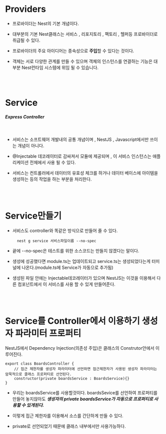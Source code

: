 # Providers

- 프로바이더는 Nest의 기본 개념이다. 

- 대부분의 기본 Nest클래스는 서비스 , 리포지토리 , 팩토리 , 헬퍼등 프로바이더로 취급될 수 있다.

- 프로바이더의 주요 아이디어는 종속성으로 <b>주입</b>할 수 있다는 것이다.

- 객체는 서로 다양한 관계를 만들 수 있으며 객체의 인스턴스를 연결하는 기능은 대부분 Nest런타임 시스템에 위임 될 수 있습니다.

<br>


<br> 

# Service

##### Express Controller
<br>

- 서비스는 소프트웨어 개발내의 공통 개념이며 , NestJS , Javascript에서만 쓰이는 개념이 아니다.

- @Injectable 데코레이터로 감싸져서 모듈에 제공되며 , 이 서비스 인스턴스는 애플리케이션 전체에서 사용 될 수 있다.

- 서비스는 컨트롤러에서 데이터의 유효성 체크를 하거나 데이터 베이스에 아이템을 생성하는 등의 작업을 하는 부분을 처리한다.


<br>


<br>

# Service만들기 


- 서비스도 controller와 똑같은 방식으로 만들어 줄 수 있다.

        nest g service 서비스파일이름 --no-spec

- 끝에 --no-spec은 테스트를 위한 소스코드는 만들지 않겠다는 말이다.

- 생성에 성공했다면 module.ts는 업데이트되고 service.ts는 생성되었다는게 터미널에 나온다.(module.ts에 Service가 자동으로 추가됨)

- 생성된 파일 안에는 Injectable데코레이터가 있으며 NestJS는 이것을 이용해서 다른 컴포넌트에서 이 서비스를 사용 할 수 있게 만들어준다.

<br>

<br>

# Service를 Controller에서 이용하기 생성자 파라미터 프로퍼티

NestJS에서 Dependency Injection(의존성 주입)은 클래스의 Construtor안에서 이루어진다.

    export class BoardsController {
        // 접근 제한자를 생성자 파라미터에 선언하면 접근제한자가 사용된 생성자 파라미터는 암묵적으로 클래스 프로퍼티로 선언된다.
        constructor(private boardsService : BoardsService){}
    }

- 우리는 boardsService를 사용할것이다. boardsSevice를 선언하여 프로퍼티를 만들어 놓지않아도 *<b>생성자의 private boardsService가 자동으로 프로퍼티로 사용할 수 있게된다.</b>*

- 이렇게 접근 제한자를 이용해서 소스를 간단하게 만들 수 있다.

- private로 선언되었기 때문에 클래스 내부에서만 사용가능하다.


        